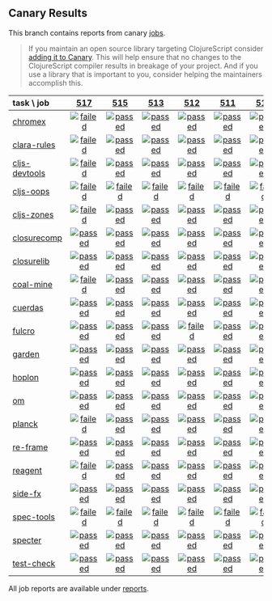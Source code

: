 ## Canary Results

This branch contains reports from canary [jobs](https://github.com/cljs-oss/canary/tree/jobs).

> If you maintain an open source library targeting ClojureScript consider [adding it to Canary](https://github.com/cljs-oss/canary/tree/master#how-to-participate). This will help ensure that no changes to the ClojureScript compiler results in breakage of your project. And if you use a library that is important to you, consider helping the maintainers accomplish this.

[//]: # (begin_overview_table)

| task \ job | <a href="reports/2018/08/12/job-000517-1.10.393-dab61a6" title="job #517 finished on 2018-08-12">517</a> | <a href="reports/2018/08/10/job-000515-1.10.392-f13c08c" title="job #515 finished on 2018-08-10">515</a> | <a href="reports/2018/08/08/job-000513-1.10.392-f13c08c" title="job #513 finished on 2018-08-08">513</a> | <a href="reports/2018/08/07/job-000512-1.10.392-f13c08c" title="job #512 finished on 2018-08-07">512</a> | <a href="reports/2018/08/06/job-000511-1.10.392-f13c08c" title="job #511 finished on 2018-08-06">511</a> | <a href="reports/2018/08/05/job-000510-1.10.392-f13c08c" title="job #510 finished on 2018-08-05">510</a> | <a href="reports/2018/08/03/job-000507-1.10.373-3123aa3" title="job #507 finished on 2018-08-03">507</a> | <a href="reports/2018/08/02/job-000506-1.10.373-3123aa3" title="job #506 finished on 2018-08-02">506</a> | <a href="reports/2018/08/01/job-000505-1.10.373-3123aa3" title="job #505 finished on 2018-08-01">505</a> | <a href="reports/2018/07/31/job-000504-1.10.374-d2c31a2" title="job #504 finished on 2018-07-31">504</a> |
| :--- | :---: | :---: | :---: | :---: | :---: | :---: | :---: | :---: | :---: | :---: |
| [chromex](https://github.com/binaryage/chromex) | <a href="reports/2018/08/12/job-000517-1.10.393-dab61a6#-chromex"><img title="failed" src="http://box.binaryage.com/s-failed.svg"><a> | <a href="reports/2018/08/10/job-000515-1.10.392-f13c08c#-chromex"><img title="passed" src="http://box.binaryage.com/s-passed.svg"><a> | <a href="reports/2018/08/08/job-000513-1.10.392-f13c08c#-chromex"><img title="passed" src="http://box.binaryage.com/s-passed.svg"><a> | <a href="reports/2018/08/07/job-000512-1.10.392-f13c08c#-chromex"><img title="passed" src="http://box.binaryage.com/s-passed.svg"><a> | <a href="reports/2018/08/06/job-000511-1.10.392-f13c08c#-chromex"><img title="passed" src="http://box.binaryage.com/s-passed.svg"><a> | <a href="reports/2018/08/05/job-000510-1.10.392-f13c08c#-chromex"><img title="passed" src="http://box.binaryage.com/s-passed.svg"><a> | <a href="reports/2018/08/03/job-000507-1.10.373-3123aa3#-chromex"><img title="passed" src="http://box.binaryage.com/s-passed.svg"><a> | <a href="reports/2018/08/02/job-000506-1.10.373-3123aa3#-chromex"><img title="passed" src="http://box.binaryage.com/s-passed.svg"><a> | <a href="reports/2018/08/01/job-000505-1.10.373-3123aa3#-chromex"><img title="passed" src="http://box.binaryage.com/s-passed.svg"><a> | <a href="reports/2018/07/31/job-000504-1.10.374-d2c31a2#-chromex"><img title="passed" src="http://box.binaryage.com/s-passed.svg"><a> |
| [clara-rules](https://github.com/cerner/clara-rules) | <a href="reports/2018/08/12/job-000517-1.10.393-dab61a6#-clara-rules"><img title="failed" src="http://box.binaryage.com/s-failed.svg"><a> | <a href="reports/2018/08/10/job-000515-1.10.392-f13c08c#-clara-rules"><img title="passed" src="http://box.binaryage.com/s-passed.svg"><a> | <a href="reports/2018/08/08/job-000513-1.10.392-f13c08c#-clara-rules"><img title="passed" src="http://box.binaryage.com/s-passed.svg"><a> | <a href="reports/2018/08/07/job-000512-1.10.392-f13c08c#-clara-rules"><img title="passed" src="http://box.binaryage.com/s-passed.svg"><a> | <a href="reports/2018/08/06/job-000511-1.10.392-f13c08c#-clara-rules"><img title="passed" src="http://box.binaryage.com/s-passed.svg"><a> | <a href="reports/2018/08/05/job-000510-1.10.392-f13c08c#-clara-rules"><img title="passed" src="http://box.binaryage.com/s-passed.svg"><a> | <a href="reports/2018/08/03/job-000507-1.10.373-3123aa3#-clara-rules"><img title="passed" src="http://box.binaryage.com/s-passed.svg"><a> | <a href="reports/2018/08/02/job-000506-1.10.373-3123aa3#-clara-rules"><img title="passed" src="http://box.binaryage.com/s-passed.svg"><a> | <a href="reports/2018/08/01/job-000505-1.10.373-3123aa3#-clara-rules"><img title="passed" src="http://box.binaryage.com/s-passed.svg"><a> | <a href="reports/2018/07/31/job-000504-1.10.374-d2c31a2#-clara-rules"><img title="passed" src="http://box.binaryage.com/s-passed.svg"><a> |
| [cljs-devtools](https://github.com/binaryage/cljs-devtools) | <a href="reports/2018/08/12/job-000517-1.10.393-dab61a6#-cljs-devtools"><img title="failed" src="http://box.binaryage.com/s-failed.svg"><a> | <a href="reports/2018/08/10/job-000515-1.10.392-f13c08c#-cljs-devtools"><img title="passed" src="http://box.binaryage.com/s-passed.svg"><a> | <a href="reports/2018/08/08/job-000513-1.10.392-f13c08c#-cljs-devtools"><img title="passed" src="http://box.binaryage.com/s-passed.svg"><a> | <a href="reports/2018/08/07/job-000512-1.10.392-f13c08c#-cljs-devtools"><img title="passed" src="http://box.binaryage.com/s-passed.svg"><a> | <a href="reports/2018/08/06/job-000511-1.10.392-f13c08c#-cljs-devtools"><img title="passed" src="http://box.binaryage.com/s-passed.svg"><a> | <a href="reports/2018/08/05/job-000510-1.10.392-f13c08c#-cljs-devtools"><img title="passed" src="http://box.binaryage.com/s-passed.svg"><a> | <a href="reports/2018/08/03/job-000507-1.10.373-3123aa3#-cljs-devtools"><img title="passed" src="http://box.binaryage.com/s-passed.svg"><a> | <a href="reports/2018/08/02/job-000506-1.10.373-3123aa3#-cljs-devtools"><img title="passed" src="http://box.binaryage.com/s-passed.svg"><a> | <a href="reports/2018/08/01/job-000505-1.10.373-3123aa3#-cljs-devtools"><img title="passed" src="http://box.binaryage.com/s-passed.svg"><a> | <a href="reports/2018/07/31/job-000504-1.10.374-d2c31a2#-cljs-devtools"><img title="passed" src="http://box.binaryage.com/s-passed.svg"><a> |
| [cljs-oops](https://github.com/binaryage/cljs-oops) | <a href="reports/2018/08/12/job-000517-1.10.393-dab61a6#-cljs-oops"><img title="failed" src="http://box.binaryage.com/s-failed.svg"><a> | <a href="reports/2018/08/10/job-000515-1.10.392-f13c08c#-cljs-oops"><img title="failed" src="http://box.binaryage.com/s-failed.svg"><a> | <a href="reports/2018/08/08/job-000513-1.10.392-f13c08c#-cljs-oops"><img title="failed" src="http://box.binaryage.com/s-failed.svg"><a> | <a href="reports/2018/08/07/job-000512-1.10.392-f13c08c#-cljs-oops"><img title="failed" src="http://box.binaryage.com/s-failed.svg"><a> | <a href="reports/2018/08/06/job-000511-1.10.392-f13c08c#-cljs-oops"><img title="failed" src="http://box.binaryage.com/s-failed.svg"><a> | <a href="reports/2018/08/05/job-000510-1.10.392-f13c08c#-cljs-oops"><img title="failed" src="http://box.binaryage.com/s-failed.svg"><a> | <a href="reports/2018/08/03/job-000507-1.10.373-3123aa3#-cljs-oops"><img title="passed" src="http://box.binaryage.com/s-passed.svg"><a> | <a href="reports/2018/08/02/job-000506-1.10.373-3123aa3#-cljs-oops"><img title="passed" src="http://box.binaryage.com/s-passed.svg"><a> | <a href="reports/2018/08/01/job-000505-1.10.373-3123aa3#-cljs-oops"><img title="passed" src="http://box.binaryage.com/s-passed.svg"><a> | <a href="reports/2018/07/31/job-000504-1.10.374-d2c31a2#-cljs-oops"><img title="passed" src="http://box.binaryage.com/s-passed.svg"><a> |
| [cljs-zones](https://github.com/binaryage/cljs-zones) | <a href="reports/2018/08/12/job-000517-1.10.393-dab61a6#-cljs-zones"><img title="failed" src="http://box.binaryage.com/s-failed.svg"><a> | <a href="reports/2018/08/10/job-000515-1.10.392-f13c08c#-cljs-zones"><img title="passed" src="http://box.binaryage.com/s-passed.svg"><a> | <a href="reports/2018/08/08/job-000513-1.10.392-f13c08c#-cljs-zones"><img title="passed" src="http://box.binaryage.com/s-passed.svg"><a> | <a href="reports/2018/08/07/job-000512-1.10.392-f13c08c#-cljs-zones"><img title="passed" src="http://box.binaryage.com/s-passed.svg"><a> | <a href="reports/2018/08/06/job-000511-1.10.392-f13c08c#-cljs-zones"><img title="passed" src="http://box.binaryage.com/s-passed.svg"><a> | <a href="reports/2018/08/05/job-000510-1.10.392-f13c08c#-cljs-zones"><img title="passed" src="http://box.binaryage.com/s-passed.svg"><a> | <a href="reports/2018/08/03/job-000507-1.10.373-3123aa3#-cljs-zones"><img title="passed" src="http://box.binaryage.com/s-passed.svg"><a> | <a href="reports/2018/08/02/job-000506-1.10.373-3123aa3#-cljs-zones"><img title="passed" src="http://box.binaryage.com/s-passed.svg"><a> | <a href="reports/2018/08/01/job-000505-1.10.373-3123aa3#-cljs-zones"><img title="passed" src="http://box.binaryage.com/s-passed.svg"><a> | <a href="reports/2018/07/31/job-000504-1.10.374-d2c31a2#-cljs-zones"><img title="passed" src="http://box.binaryage.com/s-passed.svg"><a> |
| [closurecomp](https://github.com/mfikes/closurecomp) | <a href="reports/2018/08/12/job-000517-1.10.393-dab61a6#-closurecomp"><img title="passed" src="http://box.binaryage.com/s-passed.svg"><a> | <a href="reports/2018/08/10/job-000515-1.10.392-f13c08c#-closurecomp"><img title="passed" src="http://box.binaryage.com/s-passed.svg"><a> | <a href="reports/2018/08/08/job-000513-1.10.392-f13c08c#-closurecomp"><img title="passed" src="http://box.binaryage.com/s-passed.svg"><a> | <a href="reports/2018/08/07/job-000512-1.10.392-f13c08c#-closurecomp"><img title="passed" src="http://box.binaryage.com/s-passed.svg"><a> | <a href="reports/2018/08/06/job-000511-1.10.392-f13c08c#-closurecomp"><img title="passed" src="http://box.binaryage.com/s-passed.svg"><a> | <a href="reports/2018/08/05/job-000510-1.10.392-f13c08c#-closurecomp"><img title="passed" src="http://box.binaryage.com/s-passed.svg"><a> | <a href="reports/2018/08/03/job-000507-1.10.373-3123aa3#-closurecomp"><img title="passed" src="http://box.binaryage.com/s-passed.svg"><a> | <a href="reports/2018/08/02/job-000506-1.10.373-3123aa3#-closurecomp"><img title="passed" src="http://box.binaryage.com/s-passed.svg"><a> | <a href="reports/2018/08/01/job-000505-1.10.373-3123aa3#-closurecomp"><img title="passed" src="http://box.binaryage.com/s-passed.svg"><a> | <a href="reports/2018/07/31/job-000504-1.10.374-d2c31a2#-closurecomp"><img title="passed" src="http://box.binaryage.com/s-passed.svg"><a> |
| [closurelib](https://github.com/mfikes/closurelib) | <a href="reports/2018/08/12/job-000517-1.10.393-dab61a6#-closurelib"><img title="passed" src="http://box.binaryage.com/s-passed.svg"><a> | <a href="reports/2018/08/10/job-000515-1.10.392-f13c08c#-closurelib"><img title="passed" src="http://box.binaryage.com/s-passed.svg"><a> | <a href="reports/2018/08/08/job-000513-1.10.392-f13c08c#-closurelib"><img title="passed" src="http://box.binaryage.com/s-passed.svg"><a> | <a href="reports/2018/08/07/job-000512-1.10.392-f13c08c#-closurelib"><img title="passed" src="http://box.binaryage.com/s-passed.svg"><a> | <a href="reports/2018/08/06/job-000511-1.10.392-f13c08c#-closurelib"><img title="passed" src="http://box.binaryage.com/s-passed.svg"><a> | <a href="reports/2018/08/05/job-000510-1.10.392-f13c08c#-closurelib"><img title="passed" src="http://box.binaryage.com/s-passed.svg"><a> | <a href="reports/2018/08/03/job-000507-1.10.373-3123aa3#-closurelib"><img title="passed" src="http://box.binaryage.com/s-passed.svg"><a> | <a href="reports/2018/08/02/job-000506-1.10.373-3123aa3#-closurelib"><img title="passed" src="http://box.binaryage.com/s-passed.svg"><a> | <a href="reports/2018/08/01/job-000505-1.10.373-3123aa3#-closurelib"><img title="passed" src="http://box.binaryage.com/s-passed.svg"><a> | <a href="reports/2018/07/31/job-000504-1.10.374-d2c31a2#-closurelib"><img title="passed" src="http://box.binaryage.com/s-passed.svg"><a> |
| [coal-mine](https://github.com/mfikes/coal-mine) | <a href="reports/2018/08/12/job-000517-1.10.393-dab61a6#-coal-mine"><img title="failed" src="http://box.binaryage.com/s-failed.svg"><a> | <a href="reports/2018/08/10/job-000515-1.10.392-f13c08c#-coal-mine"><img title="passed" src="http://box.binaryage.com/s-passed.svg"><a> | <a href="reports/2018/08/08/job-000513-1.10.392-f13c08c#-coal-mine"><img title="passed" src="http://box.binaryage.com/s-passed.svg"><a> | <a href="reports/2018/08/07/job-000512-1.10.392-f13c08c#-coal-mine"><img title="passed" src="http://box.binaryage.com/s-passed.svg"><a> | <a href="reports/2018/08/06/job-000511-1.10.392-f13c08c#-coal-mine"><img title="passed" src="http://box.binaryage.com/s-passed.svg"><a> | <a href="reports/2018/08/05/job-000510-1.10.392-f13c08c#-coal-mine"><img title="passed" src="http://box.binaryage.com/s-passed.svg"><a> | <a href="reports/2018/08/03/job-000507-1.10.373-3123aa3#-coal-mine"><img title="passed" src="http://box.binaryage.com/s-passed.svg"><a> | <a href="reports/2018/08/02/job-000506-1.10.373-3123aa3#-coal-mine"><img title="passed" src="http://box.binaryage.com/s-passed.svg"><a> | <a href="reports/2018/08/01/job-000505-1.10.373-3123aa3#-coal-mine"><img title="passed" src="http://box.binaryage.com/s-passed.svg"><a> | <a href="reports/2018/07/31/job-000504-1.10.374-d2c31a2#-coal-mine"><img title="unknown" src="http://box.binaryage.com/s-unknown.svg"><a> |
| [cuerdas](https://github.com/funcool/cuerdas) | <a href="reports/2018/08/12/job-000517-1.10.393-dab61a6#-cuerdas"><img title="passed" src="http://box.binaryage.com/s-passed.svg"><a> | <a href="reports/2018/08/10/job-000515-1.10.392-f13c08c#-cuerdas"><img title="passed" src="http://box.binaryage.com/s-passed.svg"><a> | <a href="reports/2018/08/08/job-000513-1.10.392-f13c08c#-cuerdas"><img title="passed" src="http://box.binaryage.com/s-passed.svg"><a> | <a href="reports/2018/08/07/job-000512-1.10.392-f13c08c#-cuerdas"><img title="passed" src="http://box.binaryage.com/s-passed.svg"><a> | <a href="reports/2018/08/06/job-000511-1.10.392-f13c08c#-cuerdas"><img title="passed" src="http://box.binaryage.com/s-passed.svg"><a> | <a href="reports/2018/08/05/job-000510-1.10.392-f13c08c#-cuerdas"><img title="passed" src="http://box.binaryage.com/s-passed.svg"><a> | <a href="reports/2018/08/03/job-000507-1.10.373-3123aa3#-cuerdas"><img title="passed" src="http://box.binaryage.com/s-passed.svg"><a> | <a href="reports/2018/08/02/job-000506-1.10.373-3123aa3#-cuerdas"><img title="passed" src="http://box.binaryage.com/s-passed.svg"><a> | <a href="reports/2018/08/01/job-000505-1.10.373-3123aa3#-cuerdas"><img title="passed" src="http://box.binaryage.com/s-passed.svg"><a> | <a href="reports/2018/07/31/job-000504-1.10.374-d2c31a2#-cuerdas"><img title="passed" src="http://box.binaryage.com/s-passed.svg"><a> |
| [fulcro](https://github.com/fulcrologic/fulcro) | <a href="reports/2018/08/12/job-000517-1.10.393-dab61a6#-fulcro"><img title="passed" src="http://box.binaryage.com/s-passed.svg"><a> | <a href="reports/2018/08/10/job-000515-1.10.392-f13c08c#-fulcro"><img title="passed" src="http://box.binaryage.com/s-passed.svg"><a> | <a href="reports/2018/08/08/job-000513-1.10.392-f13c08c#-fulcro"><img title="passed" src="http://box.binaryage.com/s-passed.svg"><a> | <a href="reports/2018/08/07/job-000512-1.10.392-f13c08c#-fulcro"><img title="failed" src="http://box.binaryage.com/s-failed.svg"><a> | <a href="reports/2018/08/06/job-000511-1.10.392-f13c08c#-fulcro"><img title="passed" src="http://box.binaryage.com/s-passed.svg"><a> | <a href="reports/2018/08/05/job-000510-1.10.392-f13c08c#-fulcro"><img title="passed" src="http://box.binaryage.com/s-passed.svg"><a> | <a href="reports/2018/08/03/job-000507-1.10.373-3123aa3#-fulcro"><img title="passed" src="http://box.binaryage.com/s-passed.svg"><a> | <a href="reports/2018/08/02/job-000506-1.10.373-3123aa3#-fulcro"><img title="passed" src="http://box.binaryage.com/s-passed.svg"><a> | <a href="reports/2018/08/01/job-000505-1.10.373-3123aa3#-fulcro"><img title="passed" src="http://box.binaryage.com/s-passed.svg"><a> | <a href="reports/2018/07/31/job-000504-1.10.374-d2c31a2#-fulcro"><img title="passed" src="http://box.binaryage.com/s-passed.svg"><a> |
| [garden](https://github.com/noprompt/garden) | <a href="reports/2018/08/12/job-000517-1.10.393-dab61a6#-garden"><img title="passed" src="http://box.binaryage.com/s-passed.svg"><a> | <a href="reports/2018/08/10/job-000515-1.10.392-f13c08c#-garden"><img title="passed" src="http://box.binaryage.com/s-passed.svg"><a> | <a href="reports/2018/08/08/job-000513-1.10.392-f13c08c#-garden"><img title="passed" src="http://box.binaryage.com/s-passed.svg"><a> | <a href="reports/2018/08/07/job-000512-1.10.392-f13c08c#-garden"><img title="passed" src="http://box.binaryage.com/s-passed.svg"><a> | <a href="reports/2018/08/06/job-000511-1.10.392-f13c08c#-garden"><img title="passed" src="http://box.binaryage.com/s-passed.svg"><a> | <a href="reports/2018/08/05/job-000510-1.10.392-f13c08c#-garden"><img title="passed" src="http://box.binaryage.com/s-passed.svg"><a> | <a href="reports/2018/08/03/job-000507-1.10.373-3123aa3#-garden"><img title="passed" src="http://box.binaryage.com/s-passed.svg"><a> | <a href="reports/2018/08/02/job-000506-1.10.373-3123aa3#-garden"><img title="passed" src="http://box.binaryage.com/s-passed.svg"><a> | <a href="reports/2018/08/01/job-000505-1.10.373-3123aa3#-garden"><img title="passed" src="http://box.binaryage.com/s-passed.svg"><a> | <a href="reports/2018/07/31/job-000504-1.10.374-d2c31a2#-garden"><img title="passed" src="http://box.binaryage.com/s-passed.svg"><a> |
| [hoplon](https://github.com/hoplon/hoplon) | <a href="reports/2018/08/12/job-000517-1.10.393-dab61a6#-hoplon"><img title="passed" src="http://box.binaryage.com/s-passed.svg"><a> | <a href="reports/2018/08/10/job-000515-1.10.392-f13c08c#-hoplon"><img title="passed" src="http://box.binaryage.com/s-passed.svg"><a> | <a href="reports/2018/08/08/job-000513-1.10.392-f13c08c#-hoplon"><img title="passed" src="http://box.binaryage.com/s-passed.svg"><a> | <a href="reports/2018/08/07/job-000512-1.10.392-f13c08c#-hoplon"><img title="passed" src="http://box.binaryage.com/s-passed.svg"><a> | <a href="reports/2018/08/06/job-000511-1.10.392-f13c08c#-hoplon"><img title="passed" src="http://box.binaryage.com/s-passed.svg"><a> | <a href="reports/2018/08/05/job-000510-1.10.392-f13c08c#-hoplon"><img title="passed" src="http://box.binaryage.com/s-passed.svg"><a> | <a href="reports/2018/08/03/job-000507-1.10.373-3123aa3#-hoplon"><img title="passed" src="http://box.binaryage.com/s-passed.svg"><a> | <a href="reports/2018/08/02/job-000506-1.10.373-3123aa3#-hoplon"><img title="passed" src="http://box.binaryage.com/s-passed.svg"><a> | <a href="reports/2018/08/01/job-000505-1.10.373-3123aa3#-hoplon"><img title="passed" src="http://box.binaryage.com/s-passed.svg"><a> | <a href="reports/2018/07/31/job-000504-1.10.374-d2c31a2#-hoplon"><img title="passed" src="http://box.binaryage.com/s-passed.svg"><a> |
| [om](https://github.com/omcljs/om) | <a href="reports/2018/08/12/job-000517-1.10.393-dab61a6#-om"><img title="passed" src="http://box.binaryage.com/s-passed.svg"><a> | <a href="reports/2018/08/10/job-000515-1.10.392-f13c08c#-om"><img title="passed" src="http://box.binaryage.com/s-passed.svg"><a> | <a href="reports/2018/08/08/job-000513-1.10.392-f13c08c#-om"><img title="passed" src="http://box.binaryage.com/s-passed.svg"><a> | <a href="reports/2018/08/07/job-000512-1.10.392-f13c08c#-om"><img title="passed" src="http://box.binaryage.com/s-passed.svg"><a> | <a href="reports/2018/08/06/job-000511-1.10.392-f13c08c#-om"><img title="passed" src="http://box.binaryage.com/s-passed.svg"><a> | <a href="reports/2018/08/05/job-000510-1.10.392-f13c08c#-om"><img title="passed" src="http://box.binaryage.com/s-passed.svg"><a> | <a href="reports/2018/08/03/job-000507-1.10.373-3123aa3#-om"><img title="passed" src="http://box.binaryage.com/s-passed.svg"><a> | <a href="reports/2018/08/02/job-000506-1.10.373-3123aa3#-om"><img title="passed" src="http://box.binaryage.com/s-passed.svg"><a> | <a href="reports/2018/08/01/job-000505-1.10.373-3123aa3#-om"><img title="passed" src="http://box.binaryage.com/s-passed.svg"><a> | <a href="reports/2018/07/31/job-000504-1.10.374-d2c31a2#-om"><img title="passed" src="http://box.binaryage.com/s-passed.svg"><a> |
| [planck](https://github.com/planck-repl/planck) | <a href="reports/2018/08/12/job-000517-1.10.393-dab61a6#-planck"><img title="failed" src="http://box.binaryage.com/s-failed.svg"><a> | <a href="reports/2018/08/10/job-000515-1.10.392-f13c08c#-planck"><img title="passed" src="http://box.binaryage.com/s-passed.svg"><a> | <a href="reports/2018/08/08/job-000513-1.10.392-f13c08c#-planck"><img title="passed" src="http://box.binaryage.com/s-passed.svg"><a> | <a href="reports/2018/08/07/job-000512-1.10.392-f13c08c#-planck"><img title="passed" src="http://box.binaryage.com/s-passed.svg"><a> | <a href="reports/2018/08/06/job-000511-1.10.392-f13c08c#-planck"><img title="passed" src="http://box.binaryage.com/s-passed.svg"><a> | <a href="reports/2018/08/05/job-000510-1.10.392-f13c08c#-planck"><img title="passed" src="http://box.binaryage.com/s-passed.svg"><a> | <a href="reports/2018/08/03/job-000507-1.10.373-3123aa3#-planck"><img title="passed" src="http://box.binaryage.com/s-passed.svg"><a> | <a href="reports/2018/08/02/job-000506-1.10.373-3123aa3#-planck"><img title="passed" src="http://box.binaryage.com/s-passed.svg"><a> | <a href="reports/2018/08/01/job-000505-1.10.373-3123aa3#-planck"><img title="passed" src="http://box.binaryage.com/s-passed.svg"><a> | <a href="reports/2018/07/31/job-000504-1.10.374-d2c31a2#-planck"><img title="passed" src="http://box.binaryage.com/s-passed.svg"><a> |
| [re-frame](https://github.com/Day8/re-frame) | <a href="reports/2018/08/12/job-000517-1.10.393-dab61a6#-re-frame"><img title="passed" src="http://box.binaryage.com/s-passed.svg"><a> | <a href="reports/2018/08/10/job-000515-1.10.392-f13c08c#-re-frame"><img title="passed" src="http://box.binaryage.com/s-passed.svg"><a> | <a href="reports/2018/08/08/job-000513-1.10.392-f13c08c#-re-frame"><img title="passed" src="http://box.binaryage.com/s-passed.svg"><a> | <a href="reports/2018/08/07/job-000512-1.10.392-f13c08c#-re-frame"><img title="passed" src="http://box.binaryage.com/s-passed.svg"><a> | <a href="reports/2018/08/06/job-000511-1.10.392-f13c08c#-re-frame"><img title="passed" src="http://box.binaryage.com/s-passed.svg"><a> | <a href="reports/2018/08/05/job-000510-1.10.392-f13c08c#-re-frame"><img title="passed" src="http://box.binaryage.com/s-passed.svg"><a> | <a href="reports/2018/08/03/job-000507-1.10.373-3123aa3#-re-frame"><img title="passed" src="http://box.binaryage.com/s-passed.svg"><a> | <a href="reports/2018/08/02/job-000506-1.10.373-3123aa3#-re-frame"><img title="passed" src="http://box.binaryage.com/s-passed.svg"><a> | <a href="reports/2018/08/01/job-000505-1.10.373-3123aa3#-re-frame"><img title="passed" src="http://box.binaryage.com/s-passed.svg"><a> | <a href="reports/2018/07/31/job-000504-1.10.374-d2c31a2#-re-frame"><img title="passed" src="http://box.binaryage.com/s-passed.svg"><a> |
| [reagent](https://github.com/reagent-project/reagent) | <a href="reports/2018/08/12/job-000517-1.10.393-dab61a6#-reagent"><img title="failed" src="http://box.binaryage.com/s-failed.svg"><a> | <a href="reports/2018/08/10/job-000515-1.10.392-f13c08c#-reagent"><img title="passed" src="http://box.binaryage.com/s-passed.svg"><a> | <a href="reports/2018/08/08/job-000513-1.10.392-f13c08c#-reagent"><img title="passed" src="http://box.binaryage.com/s-passed.svg"><a> | <a href="reports/2018/08/07/job-000512-1.10.392-f13c08c#-reagent"><img title="passed" src="http://box.binaryage.com/s-passed.svg"><a> | <a href="reports/2018/08/06/job-000511-1.10.392-f13c08c#-reagent"><img title="passed" src="http://box.binaryage.com/s-passed.svg"><a> | <a href="reports/2018/08/05/job-000510-1.10.392-f13c08c#-reagent"><img title="passed" src="http://box.binaryage.com/s-passed.svg"><a> | <a href="reports/2018/08/03/job-000507-1.10.373-3123aa3#-reagent"><img title="passed" src="http://box.binaryage.com/s-passed.svg"><a> | <a href="reports/2018/08/02/job-000506-1.10.373-3123aa3#-reagent"><img title="passed" src="http://box.binaryage.com/s-passed.svg"><a> | <a href="reports/2018/08/01/job-000505-1.10.373-3123aa3#-reagent"><img title="passed" src="http://box.binaryage.com/s-passed.svg"><a> | <a href="reports/2018/07/31/job-000504-1.10.374-d2c31a2#-reagent"><img title="passed" src="http://box.binaryage.com/s-passed.svg"><a> |
| [side-fx](https://github.com/cljsrn/side-fx) | <a href="reports/2018/08/12/job-000517-1.10.393-dab61a6#-side-fx"><img title="passed" src="http://box.binaryage.com/s-passed.svg"><a> | <a href="reports/2018/08/10/job-000515-1.10.392-f13c08c#-side-fx"><img title="passed" src="http://box.binaryage.com/s-passed.svg"><a> | <a href="reports/2018/08/08/job-000513-1.10.392-f13c08c#-side-fx"><img title="passed" src="http://box.binaryage.com/s-passed.svg"><a> | <a href="reports/2018/08/07/job-000512-1.10.392-f13c08c#-side-fx"><img title="passed" src="http://box.binaryage.com/s-passed.svg"><a> | <a href="reports/2018/08/06/job-000511-1.10.392-f13c08c#-side-fx"><img title="passed" src="http://box.binaryage.com/s-passed.svg"><a> | <a href="reports/2018/08/05/job-000510-1.10.392-f13c08c#-side-fx"><img title="passed" src="http://box.binaryage.com/s-passed.svg"><a> | <a href="reports/2018/08/03/job-000507-1.10.373-3123aa3#-side-fx"><img title="passed" src="http://box.binaryage.com/s-passed.svg"><a> | <a href="reports/2018/08/02/job-000506-1.10.373-3123aa3#-side-fx"><img title="passed" src="http://box.binaryage.com/s-passed.svg"><a> | <a href="reports/2018/08/01/job-000505-1.10.373-3123aa3#-side-fx"><img title="passed" src="http://box.binaryage.com/s-passed.svg"><a> | <a href="reports/2018/07/31/job-000504-1.10.374-d2c31a2#-side-fx"><img title="passed" src="http://box.binaryage.com/s-passed.svg"><a> |
| [spec-tools](https://github.com/metosin/spec-tools) | <a href="reports/2018/08/12/job-000517-1.10.393-dab61a6#-spec-tools"><img title="failed" src="http://box.binaryage.com/s-failed.svg"><a> | <a href="reports/2018/08/10/job-000515-1.10.392-f13c08c#-spec-tools"><img title="failed" src="http://box.binaryage.com/s-failed.svg"><a> | <a href="reports/2018/08/08/job-000513-1.10.392-f13c08c#-spec-tools"><img title="failed" src="http://box.binaryage.com/s-failed.svg"><a> | <a href="reports/2018/08/07/job-000512-1.10.392-f13c08c#-spec-tools"><img title="failed" src="http://box.binaryage.com/s-failed.svg"><a> | <a href="reports/2018/08/06/job-000511-1.10.392-f13c08c#-spec-tools"><img title="failed" src="http://box.binaryage.com/s-failed.svg"><a> | <a href="reports/2018/08/05/job-000510-1.10.392-f13c08c#-spec-tools"><img title="failed" src="http://box.binaryage.com/s-failed.svg"><a> | <a href="reports/2018/08/03/job-000507-1.10.373-3123aa3#-spec-tools"><img title="passed" src="http://box.binaryage.com/s-passed.svg"><a> | <a href="reports/2018/08/02/job-000506-1.10.373-3123aa3#-spec-tools"><img title="passed" src="http://box.binaryage.com/s-passed.svg"><a> | <a href="reports/2018/08/01/job-000505-1.10.373-3123aa3#-spec-tools"><img title="passed" src="http://box.binaryage.com/s-passed.svg"><a> | <a href="reports/2018/07/31/job-000504-1.10.374-d2c31a2#-spec-tools"><img title="passed" src="http://box.binaryage.com/s-passed.svg"><a> |
| [specter](https://github.com/nathanmarz/specter) | <a href="reports/2018/08/12/job-000517-1.10.393-dab61a6#-specter"><img title="passed" src="http://box.binaryage.com/s-passed.svg"><a> | <a href="reports/2018/08/10/job-000515-1.10.392-f13c08c#-specter"><img title="passed" src="http://box.binaryage.com/s-passed.svg"><a> | <a href="reports/2018/08/08/job-000513-1.10.392-f13c08c#-specter"><img title="passed" src="http://box.binaryage.com/s-passed.svg"><a> | <a href="reports/2018/08/07/job-000512-1.10.392-f13c08c#-specter"><img title="passed" src="http://box.binaryage.com/s-passed.svg"><a> | <a href="reports/2018/08/06/job-000511-1.10.392-f13c08c#-specter"><img title="passed" src="http://box.binaryage.com/s-passed.svg"><a> | <a href="reports/2018/08/05/job-000510-1.10.392-f13c08c#-specter"><img title="passed" src="http://box.binaryage.com/s-passed.svg"><a> | <a href="reports/2018/08/03/job-000507-1.10.373-3123aa3#-specter"><img title="passed" src="http://box.binaryage.com/s-passed.svg"><a> | <a href="reports/2018/08/02/job-000506-1.10.373-3123aa3#-specter"><img title="passed" src="http://box.binaryage.com/s-passed.svg"><a> | <a href="reports/2018/08/01/job-000505-1.10.373-3123aa3#-specter"><img title="passed" src="http://box.binaryage.com/s-passed.svg"><a> | <a href="reports/2018/07/31/job-000504-1.10.374-d2c31a2#-specter"><img title="passed" src="http://box.binaryage.com/s-passed.svg"><a> |
| [test-check](https://github.com/clojure/test.check) | <a href="reports/2018/08/12/job-000517-1.10.393-dab61a6#-test-check"><img title="passed" src="http://box.binaryage.com/s-passed.svg"><a> | <a href="reports/2018/08/10/job-000515-1.10.392-f13c08c#-test-check"><img title="passed" src="http://box.binaryage.com/s-passed.svg"><a> | <a href="reports/2018/08/08/job-000513-1.10.392-f13c08c#-test-check"><img title="passed" src="http://box.binaryage.com/s-passed.svg"><a> | <a href="reports/2018/08/07/job-000512-1.10.392-f13c08c#-test-check"><img title="passed" src="http://box.binaryage.com/s-passed.svg"><a> | <a href="reports/2018/08/06/job-000511-1.10.392-f13c08c#-test-check"><img title="passed" src="http://box.binaryage.com/s-passed.svg"><a> | <a href="reports/2018/08/05/job-000510-1.10.392-f13c08c#-test-check"><img title="passed" src="http://box.binaryage.com/s-passed.svg"><a> | <a href="reports/2018/08/03/job-000507-1.10.373-3123aa3#-test-check"><img title="failed" src="http://box.binaryage.com/s-failed.svg"><a> | <a href="reports/2018/08/02/job-000506-1.10.373-3123aa3#-test-check"><img title="passed" src="http://box.binaryage.com/s-passed.svg"><a> | <a href="reports/2018/08/01/job-000505-1.10.373-3123aa3#-test-check"><img title="passed" src="http://box.binaryage.com/s-passed.svg"><a> | <a href="reports/2018/07/31/job-000504-1.10.374-d2c31a2#-test-check"><img title="passed" src="http://box.binaryage.com/s-passed.svg"><a> |

[//]: # (end_overview_table)

All job reports are available under [reports](reports).
